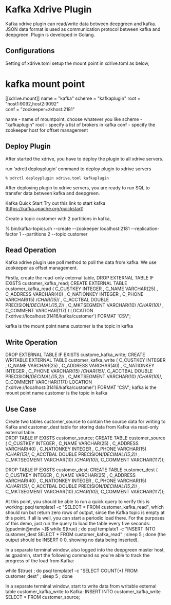 Kafka Xdrive Plugin
==================================

Kafka xdrive plugin can read/write data between deepgreen and kafka.  JSON data format is used as communication protocol between kafka and deepgreen.  Plugin is developed in Golang.

Configurations
--------------
Setting of xdrive.toml
setup the mount point in xdrive.toml as below,

# kafka mount point
[[xdrive.mount]]
name = "kafka"
scheme = "kafkaplugin"
root = "host1:9092,host2:9092"  
conf = "zookeeper=zkhost:2181"

name - name of mountpoint, choose whatever you like
scheme - "kafkaplugin"
root - specify a list of brokers in kafka
conf - specify the zookeeper host for offset management

Deploy Plugin
-------------
After started the xdrive, you have to deploy the plugin to all xdrive servers.

run 'xdrctl deployplugin' command to deploy plugin to xdrive servers

	% xdrctl deployplugin xdrive.toml kafkaplugin
 
After deploying plugin to xdrive servers, you are ready to run SQL to transfer data between kafka and deepgreen.
 
Kafka Quick Start
Try out this link to start kafka (https://kafka.apache.org/quickstart)

Create a topic customer with 2 partitions in kafka,

% bin/kafka-topics.sh --create --zookeeper localhost:2181 --replication-factor 1 --partitions 2 --topic customer


Read Operation
--------------
Kafka xdrive plugin use poll method to poll the data from kafka.  We use zookeeper as offset management.  

Firstly, create the read-only external table,
DROP EXTERNAL TABLE IF EXISTS customer_kafka_read;
CREATE EXTERNAL TABLE customer_kafka_read ( C_CUSTKEY     INTEGER ,
                             C_NAME        VARCHAR(25) ,
                             C_ADDRESS     VARCHAR(40) ,
                             C_NATIONKEY   INTEGER ,
                             C_PHONE       VARCHAR(15) /*CHAR(15)*/ ,
                             C_ACCTBAL     DOUBLE PRECISION/*DECIMAL(15,2)*/   ,
                             C_MKTSEGMENT  VARCHAR(10) /*CHAR(10)*/ ,
                             C_COMMENT     VARCHAR(117) )
LOCATION ('xdrive://localhost:31416/kafka/customer')
FORMAT 'CSV';

kafka is the mount point name 
customer is the topic in kafka


Write Operation
---------------
DROP EXTERNAL TABLE IF EXISTS custome_kafka_write;
CREATE WRITABLE EXTERNAL TABLE customer_kafka_write ( C_CUSTKEY     INTEGER ,
                             C_NAME        VARCHAR(25) ,
                             C_ADDRESS     VARCHAR(40) ,
                             C_NATIONKEY   INTEGER ,
                             C_PHONE       VARCHAR(15) /*CHAR(15)*/,
                             C_ACCTBAL     DOUBLE PRECISION/*DECIMAL(15,2)*/  ,
                             C_MKTSEGMENT  VARCHAR(10) /*CHAR(10)*/,
                             C_COMMENT     VARCHAR(117))
LOCATION ('xdrive://localhost:31416/kafka/customer')
FORMAT 'CSV';
kafka is the mount point name
customer is the topic in kafka


Use Case
--------
Create two tables customer_source to contain the source data for writing to Kafka and customer_dest table for storing data from Kafka via read-only external table.  
DROP TABLE IF EXISTS customer_source;
CREATE TABLE customer_source ( C_CUSTKEY     INTEGER ,
                             C_NAME        VARCHAR(25) ,
                             C_ADDRESS     VARCHAR(40) ,
                             C_NATIONKEY   INTEGER ,
                             C_PHONE       VARCHAR(15) /*CHAR(15)*/,
                             C_ACCTBAL     DOUBLE PRECISION/*DECIMAL(15,2)*/  ,
                             C_MKTSEGMENT  VARCHAR(10) /*CHAR(10)*/,
                             C_COMMENT     VARCHAR(117));

DROP TABLE IF EXISTS customer_dest;
CREATE TABLE customer_dest ( C_CUSTKEY     INTEGER ,
                             C_NAME        VARCHAR(25) ,
                             C_ADDRESS     VARCHAR(40) ,
                             C_NATIONKEY   INTEGER ,
                             C_PHONE       VARCHAR(15) /*CHAR(15)*/,
                             C_ACCTBAL     DOUBLE PRECISION/*DECIMAL(15,2)*/  ,
                             C_MKTSEGMENT  VARCHAR(10) /*CHAR(10)*/,
                             C_COMMENT     VARCHAR(117));
 
At this point, you should be able to run a quick query to verify this is working: psql template1 -c "SELECT * FROM customer_kafka_read", which should run but return zero rows of output, since the Kafka topic is empty at this point.
If all is well, you can start a periodic load there. For the purposes of this demo, just run the query to load the table every five seconds: 
[gpadmin@mdw ~]$ while $(true) ; do psql template1 -c "INSERT INTO customer_dest SELECT * FROM customer_kafka_read" ; sleep 5 ; done (the output should be INSERT 0 0, showing no data being inserted).

In a separate terminal window, also logged into the deepgreen master host, as gpadmin, start the following command so you're able to track the progress of the load from Kafka: 

while $(true) ; do psql template1 -c "SELECT COUNT(\*) FROM customer_dest" ; sleep 5 ; done

In a separate terminal window, start to write data from writable external table customer_kafka_write to Kafka: INSERT INTO customer_kafka_write SELECT * FROM customer_source; 

